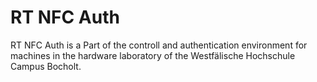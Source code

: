 # RT NFC Auth
RT NFC Auth is a Part of the controll and authentication environment for machines in the hardware laboratory of the Westfälische Hochschule Campus Bocholt. 